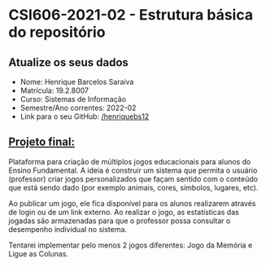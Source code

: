 # **CSI606-2021-02 - Estrutura básica do repositório**

## Atualize os seus dados

- Nome: Henrique Barcelos Saraiva
- Matrícula: 19.2.8007
- Curso: Sistemas de Informação
- Semestre/Ano correntes: 2022-02
- Link para o seu GitHub: [/henriquebs12](https://github.com/henriquebs12)

## [Projeto final:](./Projeto/README.md)

Plataforma para criação de múltiplos jogos educacionais para alunos do Ensino Fundamental. A ideia é construir um sistema que permita o usuário (professor) criar jogos personalizados que façam sentido com o conteúdo que está sendo dado (por exemplo animais, cores, símbolos, lugares, etc). 

Ao publicar um jogo, ele fica disponível para os alunos realizarem através de login ou de um link externo. Ao realizar o jogo, as estatísticas das jogadas são armazenadas para que o professor possa consultar o desempenho individual no sistema.

Tentarei implementar pelo menos 2 jogos diferentes: Jogo da Memória e Ligue as Colunas.
